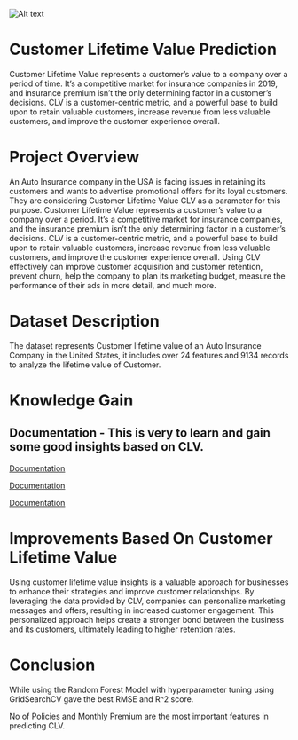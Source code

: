 ![Alt text](https://encrypted-tbn0.gstatic.com/images?q=tbn:ANd9GcSNRf5wZxlOf3F0nlZaWUeQLlVxgkFhSJwbCA&usqp=CAU)


# Customer Lifetime Value Prediction

Customer Lifetime Value represents a customer’s value to a company over a period of time. It’s a competitive market for insurance companies in 2019, and insurance premium isn’t the only determining factor in a customer’s decisions. CLV is a customer-centric metric, and a powerful base to build upon to retain valuable customers, increase revenue from less valuable customers, and improve the customer experience overall.

# Project Overview

An Auto Insurance company in the USA is facing issues in retaining its customers and wants to advertise promotional offers for its loyal customers. They are considering Customer Lifetime Value CLV as a parameter for this purpose. Customer Lifetime Value represents a customer’s value to a company over a period. It’s a competitive market for insurance companies, and the insurance premium isn’t the only determining factor in a customer’s decisions. CLV is a customer-centric metric, and a powerful base to build upon to retain valuable customers, increase revenue from less valuable customers, and improve the customer experience overall. Using CLV effectively can improve customer acquisition and customer retention, prevent churn, help the company to plan its marketing budget, measure the performance of their ads in more detail, and much more.

# Dataset Description

The dataset represents Customer lifetime value of an Auto Insurance Company in the United States, it includes over 24 features and 9134 records to analyze the lifetime value of Customer.

# Knowledge Gain




## Documentation - This is very to learn and gain some good insights based on CLV.

[Documentation](https://www.qualtrics.com/au/experience-management/customer/customer-lifetime-value/#:~:text=Customer%20lifetime%20value%20(CLV)%20is,but%20across%20entire%20customer%20relationships.)

[Documentation](https://www.zoho.com/billing/guides/what-is-customer-lifetime-value-clv.html)

[Documentation](https://www.google.com/url?sa=i&url=https%3A%2F%2Fclevertap.com%2Fblog%2Fcustomer-lifetime-value%2F&psig=AOvVaw1b8eiJAnzak_SyezCTBa-x&ust=1710412892755000&source=images&cd=vfe&opi=89978449&ved=0CBMQjRxqFwoTCODc9dmG8YQDFQAAAAAdAAAAABAE)
# Improvements Based On Customer Lifetime Value

Using customer lifetime value insights is a valuable approach for businesses to enhance their strategies and improve customer relationships. By leveraging the data provided by CLV, companies can personalize marketing messages and offers, resulting in increased customer engagement. This personalized approach helps create a stronger bond between the business and its customers, ultimately leading to higher retention rates.

# Conclusion

While using the Random Forest Model with hyperparameter tuning using GridSearchCV gave the best RMSE and R^2 score.

No of Policies and Monthly Premium are the most important features in predicting CLV.
